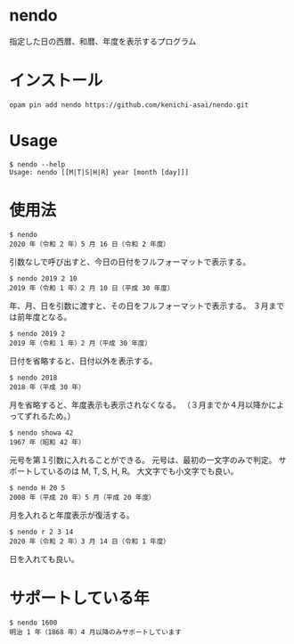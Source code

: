 # nendo

指定した日の西暦、和暦、年度を表示するプログラム

# インストール

```txt
opam pin add nendo https://github.com/kenichi-asai/nendo.git
```

# Usage

```
$ nendo --help
Usage: nendo [[M|T|S|H|R] year [month [day]]]
```

# 使用法

```
$ nendo
2020 年（令和 2 年）5 月 16 日（令和 2 年度）
```
引数なしで呼び出すと、今日の日付をフルフォーマットで表示する。

```
$ nendo 2019 2 10
2019 年（令和 1 年）2 月 10 日（平成 30 年度）
```
年、月、日を引数に渡すと、その日をフルフォーマットで表示する。
３月までは前年度となる。

```
$ nendo 2019 2
2019 年（令和 1 年）2 月（平成 30 年度）
```
日付を省略すると、日付以外を表示する。

```
$ nendo 2018
2018 年（平成 30 年）
```
月を省略すると、年度表示も表示されなくなる。
（３月までか４月以降かによってずれるため。）

```
$ nendo showa 42
1967 年（昭和 42 年）
```
元号を第１引数に入れることができる。
元号は、最初の一文字のみで判定。
サポートしているのは M, T, S, H, R。
大文字でも小文字でも良い。

```
$ nendo H 20 5
2008 年（平成 20 年）5 月（平成 20 年度）
```
月を入れると年度表示が復活する。

```
$ nendo r 2 3 14
2020 年（令和 2 年）3 月 14 日（令和 1 年度）
```
日を入れても良い。

# サポートしている年

```
$ nendo 1600
明治 1 年（1868 年）4 月以降のみサポートしています
```
